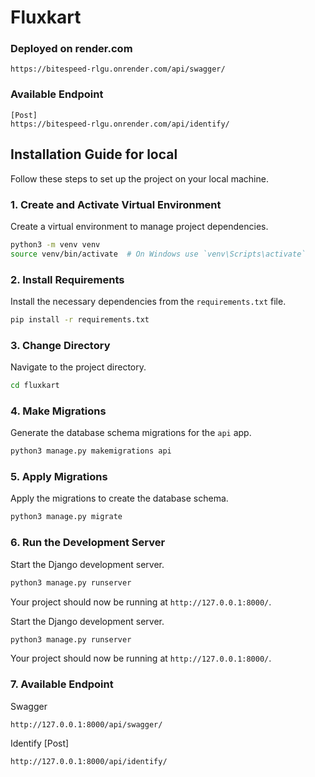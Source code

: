 
# Fluxkart

### Deployed on render.com 

```
https://bitespeed-rlgu.onrender.com/api/swagger/
```
### Available Endpoint 

```
[Post] 
https://bitespeed-rlgu.onrender.com/api/identify/
```

## Installation Guide for local

Follow these steps to set up the project on your local machine.

### 1. Create and Activate Virtual Environment
Create a virtual environment to manage project dependencies.

```bash
python3 -m venv venv
source venv/bin/activate  # On Windows use `venv\Scripts\activate`
```

### 2. Install Requirements
Install the necessary dependencies from the `requirements.txt` file.

```bash
pip install -r requirements.txt
```

### 3. Change Directory
Navigate to the project directory.

```bash
cd fluxkart
```

### 4. Make Migrations
Generate the database schema migrations for the `api` app.

```bash
python3 manage.py makemigrations api
```

### 5. Apply Migrations
Apply the migrations to create the database schema.

```bash
python3 manage.py migrate
```


### 6. Run the Development Server
Start the Django development server.

```bash
python3 manage.py runserver
```

Your project should now be running at `http://127.0.0.1:8000/`.

Start the Django development server.

```bash
python3 manage.py runserver
```

Your project should now be running at `http://127.0.0.1:8000/`.

### 7. Available Endpoint

Swagger

```
http://127.0.0.1:8000/api/swagger/
```

Identify [Post]

```
http://127.0.0.1:8000/api/identify/
```
